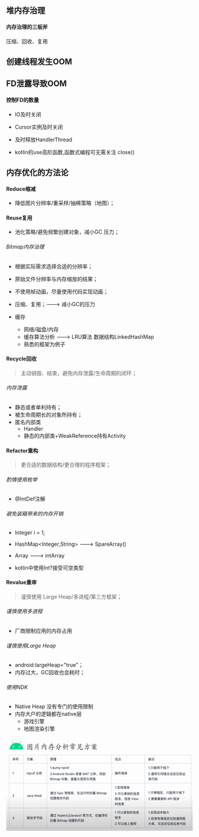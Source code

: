 ## 堆内存治理

#### 内存治理的三板斧

压缩、回收、复用

## 创建线程发生OOM



## FD泄露导致OOM

#### 控制FD的数量

- IO及时关闭

- Cursor实例及时关闭
- 及时释放HandlerThread

- kotlin的use高阶函数,函数式编程可无需关注 close()

## 内存优化的方法论

#### Reduce缩减

- 降低图片分辨率/重采样/抽稀策略（地图）；

#### Reuse复用

- 池化策略/避免频繁创建对象，减小GC 压力；

###### Bitmap内存治理

- 根据实际需求选择合适的分辨率；
- 原始文件分辨率与内存缩放的结果；
- 不使用帧动画，尽量使用代码实现动画；

- 压缩、复用；---> 减小GC的压力
- 缓存
  - 网络/磁盘/内存
  - 缓存算法分析 ---> LRU算法 数据结构LinkedHashMap
  - 熟悉的框架为例子

#### Recycle回收

> 主动销毁、结束，避免内存泄露/生命周期的闭环；

###### 内存泄露

- 静态或者单利持有；
- 被生命周期长的对象所持有；
- 匿名内部类
  - Handler
  - 静态的内部类+WeakReference持有Activity

#### Refactor重构

>  更合适的数据结构/更合理的程序框架；

###### 酌情使用枚举

- @IntDef注解

###### 避免装箱带来的内存开销

- Integer i = 1;

- HashMap<Integer,String> ---> SpareArray()
- Array<Int> ---> intArray<Int>
- kotlin中使用Int?接受可空类型

#### Revalue重审

>  谨慎使用 Large Heap/多进程/第三方框架；

###### 谨慎使用多进程

- 厂商限制应用的内存占用

###### 谨慎使用Large Heap

- android:largeHeap="true"；
- 内存过大，GC回收也会耗时；

###### 使用NDK

- Native Heap 没有专门的使用限制
- 内存大户的逻辑都在native层
  - 游戏引擎
  - 地图渲染引擎



![image-20230716172352031](https://raw.githubusercontent.com/dashingqi/DQPicBeg/main/image-20230716172352031.png)
